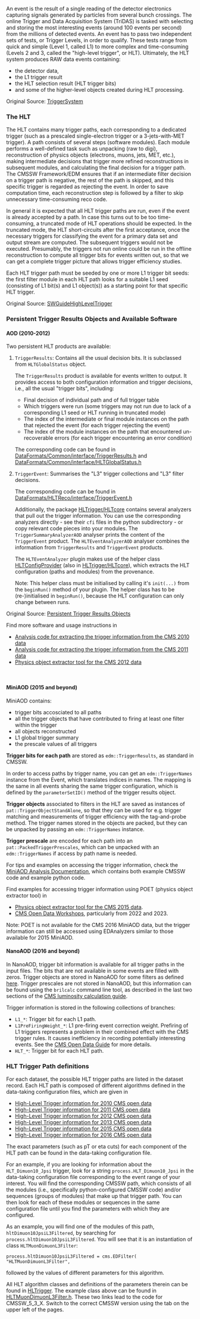 An event is the result of a single reading of the detector electronics capturing signals generated by particles from several bunch crossings. The online Trigger and Data Acquisition System (TriDAS) is tasked with selecting and storing the most interesting events (around 100 events per second) from the millions of detected events. An event has to pass two independent sets of tests, or Trigger Levels, in order to qualify. These tests range from quick and simple (Level 1, called L1) to more complex and time-consuming (Levels 2 and 3, called the "high-level trigger", or HLT). Ultimately, the HLT system produces RAW data events containing:

- the detector data,
- the L1 trigger result
- the HLT selection result (HLT trigger bits)
- and some of the higher-level objects created during HLT processing.

Original Source: [TriggerSystem](https://twiki.cern.ch/twiki/bin/view/CMSPublic/WorkBookCMSSWFramework#TriggerSystem "TriggerSystem")


### The HLT

The HLT contains many trigger paths, each corresponding to a dedicated trigger (such as a prescaled single-electron trigger or a 3-jets-with-MET trigger). A path consists of several steps (software modules). Each module performs a well-defined task such as unpacking (raw to digi), reconstruction of physics objects (electrons, muons, jets, MET, etc.), making intermediate decisions that trigger more refined reconstructions in subsequent modules, and calculating the final decision for a trigger path. The CMSSW Framework/EDM ensures that if an intermediate filter decision on a trigger path is negative, the rest of the path is skipped, and this specific trigger is regarded as rejecting the event. In order to save computation time, each reconstruction step is followed by a filter to skip unnecessary time-consuming reco code.

In general it is expected that all HLT trigger paths are run, even if the event is already accepted by a path. In case this turns out to be too time-consuming, a truncated mode of HLT operations should be expected. In the truncated mode, the HLT short-circuits after the first acceptance, once the necessary triggers for classifying the event for a primary data set and output stream are computed. The subsequent triggers would not be executed. Presumably, the triggers not run online could be run in the offline reconstruction to compute all trigger bits for events written out, so that we can get a complete trigger picture that allows trigger efficiency studies.

Each HLT trigger path must be seeded by one or more L1 trigger bit seeds: the first filter module in each HLT path looks for a suitable L1 seed (consisting of L1 bit(s) and L1 object(s)) as a starting point for that specific HLT trigger.

Original Source: [SWGuideHighLevelTrigger](https://twiki.cern.ch/twiki/bin/view/CMSPublic/SWGuideHighLevelTrigger#How_it_works "SWGuideHighLevelTrigger")

### Persistent Trigger Results Objects and Available Software

#### <b>AOD (2010-2012)</b>

  Two persistent HLT products are available:

  1. `TriggerResults`: Contains all the usual decision bits. It is subclassed from `HLTGlobalStatus` object.

     The `TriggerResults` product is available for events written to output. It provides access to both configuration information and trigger decisions, i.e., all the usual "trigger bits", including:
     - Final decision of individual path and of full trigger table
     - Which triggers were run (some triggers may not run due to lack of a corresponding L1 seed or HLT running in truncated mode)
     - The index of the intermediate or final module instances on the path that rejected the event (for each trigger rejecting the event)
     - The index of the module instances on the path that encountered un-recoverable errors (for each trigger encountering an error condition)
     
     The corresponding code can be found in [DataFormats/Common/interface/TriggerResults.h](https://github.com/cms-sw/cmssw/blob/CMSSW_5_3_X/DataFormats/Common/interface/TriggerResults.h "TriggerResults.h") and [DataFormats/Common/interface/HLTGlobalStatus.h](https://github.com/cms-sw/cmssw/blob/CMSSW_5_3_X/DataFormats/Common/interface/HLTGlobalStatus.h "HLTGlobalStatus.h")

  2. `TriggerEvent`: Summarises the "L3" trigger collections and "L3" filter decisions.

     The corresponding code can be found in [DataFormats/HLTReco/interface/TriggerEvent.h](https://github.com/cms-sw/cmssw/blob/CMSSW_5_3_X/DataFormats/HLTReco/interface/TriggerEvent.h "TriggerEvent.h")

     Additionally, the package [HLTrigger/HLTcore](htts://github.com/cms-sw/cmssw/tree/CMSSW_5_3_X/HLTrigger/HLTcore "HLTrigger/HLTcore") contains several analyzers that pull out the trigger information. You can use the corresponding analyzers directly - see their `cfi` files in
the python subdirectory - or copy relevant code pieces into your modules. The `TriggerSummaryAnalyzerAOD` analyser prints the content of the `TriggerEvent` product. The `HLTEventAnalyzerAOD` analyser combines the information from `TriggerResults` and `TriggerEvent` products.

     The `HLTEventAnalyzer` plugin makes use of the helper class [HLTConfigProvider](https://github.com/cms-sw/cmssw/blob/CMSSW_5_3_X/HLTrigger/HLTcore/interface/HLTConfigProvider.h "HLTConfigProvider") (also in [HLTrigger/HLTcore](https://github.com/cms-sw/cmssw/tree/CMSSW_5_3_X/HLTrigger/HLTcore "HLTrigger/HLTcore")), which extracts the HLT configuration (paths and modules) from the provenance.

     Note: This helper class must be initialised by calling it's `init(...)`
from the `beginRun()` method of your plugin. The helper class has to be (re-)initialised in `beginRun()`, because the HLT
configuration can only change between runs.

  Original Source: [Persistent Trigger Results Objects](https://twiki.cern.ch/twiki/bin/view/CMSPublic/SWGuideHighLevelTrigger#Persistent_Trigger_Results_Objec "Persistent Trigger Results Objects")

  Find more software and usage instructions in

  - [Analysis code for extracting the trigger information from the CMS 2010 data](/record/5003)
  - [Analysis code for extracting the trigger information from the CMS 2011 data](/record/5004)
  - [Physics object extractor tool for the CMS 2012 data](/record/12501)

<br>

#### <b>MiniAOD (2015 and beyond)</b>
  
  MiniAOD contains:
  - trigger bits accosciated to all paths
  - all the trigger objects that have contributed to firing at least one filter within the trigger
  - all objects reconstructed
  - L1 global trigger summary
  - the prescale values of all triggers
 
  <b>Trigger bits for each path</b> are stored as `edm::TriggerResults`, as standard in CMSSW.

  In order to access paths by trigger name, you can get an `edm::TriggerNames` instance from the Event, which translates indices in names. The mapping is the same in all events sharing the same trigger configuration, which is defined by the `parameterSetID()` method of the trigger results object.

  <b>Trigger objects</b> associated to filters in the HLT are saved as instances of `pat::TriggerObjectStandAlone`, so that they can be used for e.g. trigger matching and measurements of trigger efficiency with the tag-and-probe method. The trigger names stored in the objects are packed, but they can be unpacked by passing an `edm::TriggerNames` instance.

  <b>Trigger prescale</b> are encoded for each path into an `pat::PackedTriggerPrescales`, which can be unpacked with an `edm::TriggerNames` if access by path name is needed.

  For tips and examples on accessing the trigger information, check the [MiniAOD Analysis Documentation](https://twiki.cern.ch/twiki/bin/view/CMSPublic/WorkBookMiniAOD2015), which contains both example CMSSW code and example python code.

  Find examples for accessing trigger information using POET (physics object extractor tool) in

  - [Physics object extractor tool for the CMS 2015 data](/record/12502).
  - [CMS Open Data Workshops](https://cms-opendata-guide.web.cern.ch/cmsOpenData/workshops/), particularly from 2022 and 2023.

  Note: POET is not available for the CMS 2016 MiniAOD data, but the trigger information can still be accessed using EDAnalyzers similar to those available for 2015 MiniAOD.

#### <b>NanoAOD (2016 and beyond)</b>

  In NanoAOD, trigger bit information is available for all trigger paths in the input files. The bits that are not available in some events are filled with zeros. Trigger objects are stored in NanoAOD for some filters as defined [here](https://github.com/cms-sw/cmssw/blob/master/PhysicsTools/NanoAOD/python/triggerObjects_cff.py#L53). Trigger prescales are not stored in NanoAOD, but this information can be found using the `brilcalc` command line tool, as described in the last two sections of the [CMS luminosity calculation guide](/docs/cms-guide-luminosity-calculation).
 
 Trigger information is stored in the following collections of branches:
 
  - `L1_*`: Trigger bit for each L1 path.
  - `L1PreFiringWeight_*`: L1 pre-firing event correction weight. Prefiring of L1 triggers represents a problem in their combined effect with the CMS trigger rules. It causes inefficiency in recording potentially interesting events. See the [CMS Open Data Guide](https://cms-opendata-guide.web.cern.ch/analysis/selection/triggers/) for more details.
  - `HLT_*`: Trigger bit for each HLT path.

   
### HLT Trigger Path definitions

For each dataset, the possible HLT trigger paths are listed in the dataset record. Each HLT path is composed of different algorithms defined in the data-taking configuration files, which are given in

- [High-Level Trigger information for 2010 CMS open data](/record/1699)
- [High-Level Trigger information for 2011 CMS open data](/record/1700)
- [High-Level Trigger information for 2012 CMS open data](/record/1701)
- [High-Level Trigger information for 2013 CMS open data](/record/1702)
- [High-Level Trigger information for 2015 CMS open data](/record/23900)
- [High-Level Trigger information for 2016 CMS open data](/record/30300)

The exact parameters (such as pT or eta cuts) for each component of the HLT path can be found in the data-taking configuration file.

For an example, if you are looking for information about the `HLT_Dimuon10_Jpsi` trigger, look for a string `process.HLT_Dimuon10_Jpsi`
in the data-taking configuration file corresponding to the event range of your interest.
You will find the corresponding CMSSW path, which consists of all the modules (i.e., specifically python-configured CMSSW code)
and/or sequences (groups of modules) that make up that trigger path.
You can then look for each of these modules or sequences in the same configuration file until you find
the parameters with which they are configured.

As an example, you will find one of the modules of this path, `hltDimuon10JpsiL3Filtered`, by searching for
`process.hltDimuon10JpsiL3Filtered`. You will see that it is an instantiation of class `HLTMuonDimuonL3Filter`:

`process.hltDimuon10JpsiL3Filtered = cms.EDFilter( "HLTMuonDimuonL3Filter",`

followed by the values of different parameters for this algorithm.

All HLT algorithm classes and definitions of the parameters therein can be found in
[HLTrigger](https://github.com/cms-sw/cmssw/tree/CMSSW_5_3_X/HLTrigger "HLTrigger"). The example class above can be found in
[HLTMuonDimuonL3Filter.h](https://github.com/cms-sw/cmssw/blob/CMSSW_5_3_X/HLTrigger/Muon/interface/HLTMuonDimuonL3Filter.h "HLTMuonDimuonL3Filter.h"). These two links lead to the code for CMSSW_5_3_X. Switch to the correct CMSSW version using the tab on the upper left of the pages.
